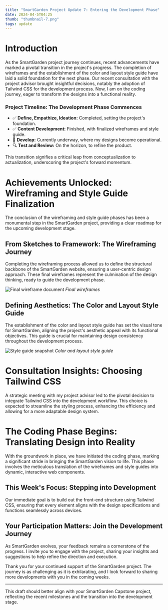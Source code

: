 ```yaml
---
title: "SmartGarden Project Update 7: Entering the Development Phase"
date: 2024-04-5T04:25
thumb: "thumbnail-7.png"
tags: update
---
```


# Introduction

As the SmartGarden project journey continues, recent advancements have marked a pivotal transition in the project's progress. The completion of wireframes and the establishment of the color and layout style guide have laid a solid foundation for the next phase. Our recent consultation with the project advisor brought insightful decisions, notably the adoption of Tailwind CSS for the development process. Now, I am on the coding journey, eager to transform the designs into a functional reality.

### Project Timeline: The Development Phase Commences

- ✅ **Define, Empathize, Ideation:** Completed, setting the project's foundation.
- ✅ **Content Development:** Finished, with finalized wireframes and style guide.
- 🚧 **Develop:** Currently underway, where my designs become operational.
- 🔍 **Test and Review:** On the horizon, to refine the product.

This transition signifies a critical leap from conceptualization to actualization, underscoring the project's forward momentum.

# Achievements Unlocked: Wireframing and Style Guide Finalization

The conclusion of the wireframing and style guide phases has been a monumental step in the SmartGarden project, providing a clear roadmap for the upcoming development stage.

## From Sketches to Framework: The Wireframing Journey

Completing the wireframing process allowed us to define the structural backbone of the SmartGarden website, ensuring a user-centric design approach. These final wireframes represent the culmination of the design thinking, ready to guide the development phase.

![Final wireframe document](/DMD-400-Blog/assets/img/mobile--v3.png)
*Final wireframes*

## Defining Aesthetics: The Color and Layout Style Guide

The establishment of the color and layout style guide has set the visual tone for SmartGarden, aligning the project's aesthetic appeal with its functional objectives. This guide is crucial for maintaining design consistency throughout the development process.

![Style guide snapshot](/DMD-400-Blog/assets/img/style-guide__colors.png)
*Color and layout style guide*

# Consultation Insights: Choosing Tailwind CSS

A strategic meeting with my project advisor led to the pivotal decision to integrate Tailwind CSS into the development workflow. This choice is expected to streamline the styling process, enhancing the efficiency and allowing for a more adaptable design system.

# The Coding Phase Begins: Translating Design into Reality

With the groundwork in place, we have initiated the coding phase, marking a significant stride in bringing the SmartGarden vision to life. This phase involves the meticulous translation of the wireframes and style guides into dynamic, interactive web components.

## This Week's Focus: Stepping into Development

Our immediate goal is to build out the front-end structure using Tailwind CSS, ensuring that every element aligns with the design specifications and functions seamlessly across devices.

## Your Participation Matters: Join the Development Journey

As SmartGarden evolves, your feedback remains a cornerstone of the progress. I invite you to engage with the project, sharing your insights and suggestions to help refine the direction and execution.

Thank you for your continued support of the SmartGarden project. The journey is as challenging as it is exhilarating, and I look forward to sharing more developments with you in the coming weeks.

---

This draft should better align with your SmartGarden Capstone project, reflecting the recent milestones and the transition into the development stage.